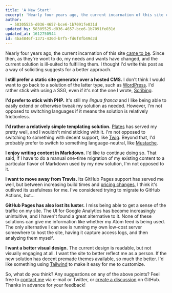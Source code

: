 ```yaml
---
title: 'A New Start'
excerpt: 'Nearly four years ago, the current incarnation of this site came to be. Since then, as they''re wont to do, my needs and wants have changed...'
author:
  - 58305525-d036-4657-bce6-1b7091fe031d
updated_by: 58305525-d036-4657-bce6-1b7091fe031d
updated_at: 1612750944
id: 4ba4846f-1371-430d-b7f5-fd6f8fb49d3d
---
```

Nearly four years ago, the current incarnation of this site [came to be](/2017/05/13/a-fresh-start/). Since then, as they're wont to do, my needs and wants have changed, and the current solution is ill-suited to fulfilling them. I thought I'd write this post as a way of soliciting suggests for a better approach.

**I still prefer a static site generator over a hosted CMS.** I don't think I would want to go back to a solution of the latter type, such as [WordPress](https://wordpress.org). I'd rather stick with using a SSG, even if it's not the one I wrote, [Scribing](https://github.com/elazar/scribing).

**I'd prefer to stick with PHP.** It's still my *lingua franca* and I like being able to easily extend or otherwise tweak my solution as needed. However, I'm not opposed to switching languages if it means the solution is relatively frictionless.

**I'd rather a relatively simple templating solution.** [Plates](http://platesphp.com) has served my pretty well, and I wouldn't mind sticking with it. I'm not opposed to switching to something with decent support, like [Twig](https://twig.symfony.com/). Beyond that, I'd probably prefer to switch to something language-neutral, like [Mustache](https://mustache.github.io/).

**I enjoy writing content in Markdown.** I'd like to continue doing so. That said, if I have to do a manual one-time migration of my existing content to a particular flavor of Markdown used by my new solution, I'm not opposed to it.

**I want to move away from Travis.** Its GitHub Pages support has served me well, but between increasing build times and [pricing changes](https://blog.travis-ci.com/2020-11-02-travis-ci-new-billing), I think it's outlived its usefulness for me. I've considered trying to migrate to GitHub Actions, but...

**GitHub Pages has also lost its luster.** I miss being able to get a sense of the traffic on my site. The UI for Google Analytics has become increasingly unintuitive, and I haven't found a great alternative to it. None of these solutions can give me information like whether my Atom feed is being used. The only alternative I can see is running my own low-cost server somewhere to host the site, having it capture access logs, and then analyzing them myself.

**I want a better visual design.** The current design is readable, but not visually engaging at all. I want the site to better reflect me as a person. If the new solution has decent premade themes available, so much the better. I'd like something using [Tailwind](https://tailwindcss.com/) to make it easy for me to customize.

So, what do you think? Any suggestions on any of the above points? Feel free to [contact me](/contact) via e-mail or Twitter, or [create a discussion](https://github.com/elazar/elazar.github.io/discussions) on GitHub. Thanks in advance for your feedback!